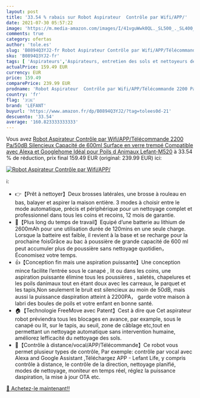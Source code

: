```yaml
---
layout: post
title: '33.54 % rabais sur Robot Aspirateur  Contrôle par Wifi/APP/'
date: 2021-07-30 05:57:22
image: 'https://m.media-amazon.com/images/I/41vguWwk0QL._SL500_._SL400_.jpg'
comments: true
category: ofertas
author: 'tole.es'
slug: 'B0894Q3YJ2-fr Robot Aspirateur Contrôle par Wifi/APP/Télécommande 2200...'
sku: 'B0894Q3YJ2-fr'
tags: [ 'Aspirateurs','Aspirateurs, entretien des sols et nettoyeurs de vitres','Cuisine et Maison','Robots aspirateurs','lefant', ]
actualPrice: 159.49 EUR
currency: EUR
price: 159.49
comparePrice: 239.99 EUR
prodname: 'Robot Aspirateur  Contrôle par Wifi/APP/Télécommande 2200 Pa/50dB Silencieux Capacité de 600ml Surface en verre trempé Compatible avec Alexa et Googlehome Idéal pour Poils d Animaux Lefant-M520'
country: 'fr'
flag: '🇫🇷'
brand: 'LEFANT'
buyurl: 'https://www.amazon.fr/dp/B0894Q3YJ2/?tag=tolees0d-21'
descuento: '33.54'
average: '160.823333333333'
---
```


Vous avez [Robot Aspirateur  Contrôle par Wifi/APP/Télécommande 2200 Pa/50dB Silencieux Capacité de 600ml Surface en verre trempé Compatible avec Alexa et Googlehome Idéal pour Poils d Animaux Lefant-M520](https://www.amazon.fr/dp/B0894Q3YJ2/?tag=tolees0d-21)  à  33.54 % de réduction, prix final  159.49 EUR (original: 239.99 EUR) ici:

[![Robot Aspirateur  Contrôle par Wifi/APP/](https://m.media-amazon.com/images/I/41vguWwk0QL._SL500_._SL400_.jpg)](https://www.amazon.fr/dp/B0894Q3YJ2/?tag=tolees0d-21)

ℹ️:

- 👉【Prêt à nettoyer】Deux brosses latérales, une brosse à rouleau en bas, balayer et aspirer la maison entière. 3 modes à choisir entre le mode automatique, précis et périphérique pour un nettoyage complet et professionnel dans tous les coins et recoins, 12 mois de garantie.
- 🔋【Plus long du temps de travail】Equipé d’une batterie au lithium de 2600mAh pour une utilisation durée de 120mins en une seule charge. Lorsque la batteire est faible, il revient à la base et se recharge pour la prochaine foisGrâce au bac à poussière de grande capacité de 600 ml peut accumuler plus de poussière sans nettoyage quotidien，Économisez votre temps.
- 👍【Conception fin mais une aspiration puissante】Une conception mince facilite l’entrée sous le canapé , lit ou dans les coins, une aspiration puissante élimine tous les poussières , saletés, chapelures et les poils danimaux tout en étant doux avec les carreaux, le parquet et les tapis,Non seulement le bruit est silencieux au moin de 50dB, mais aussi la puissance daspiration atteint à 2200PA， garde votre maison à labri des boules de poils et votre enfant en bonne santé.
- 🏠【Technologie FreeMove avec Patent】Cest à dire que Cet aspirateur robot préviendra tous les blocages en avance, par example, sous le canapé ou lit, sur le tapis, au seuil, zone de câblage etc,tout en permettant un nettoyage automatique sans intervention humaine, améliorez lefficacité du nettoyage des sols.
- 📱【Contrôle à distance/vocal/APP/Télécommande】Ce robot vous permet plusieur types de contrôle, Par exemple: contrôle par vocal avec Alexa and Google Assistant ,Téléchargez APP - Lefant Life, y compris contrôle à distance, le contrôle de la direction, nettoyage planifié, modes de nettoyage, moniteur en temps réel, réglez la puissance daspiration, la mise à jour OTA etc.

[🛒 Achetez-le maintenant!!](https://www.amazon.fr/dp/B0894Q3YJ2/?tag=tolees0d-21)
